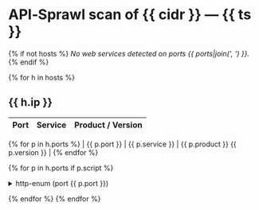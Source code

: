 # API‑Sprawl scan of {{ cidr }} — {{ ts }}

{% if not hosts %}
_No web services detected on ports {{ ports|join(', ') }}._
{% endif %}

{% for h in hosts %}
## {{ h.ip }}

| Port | Service | Product / Version |
|------|---------|-------------------|
{% for p in h.ports %}
| {{ p.port }} | {{ p.service }} | {{ p.product }} {{ p.version }} |
{% endfor %}

{% for p in h.ports if p.script %}
<details><summary>http-enum (port {{ p.port }})</summary>

{{ p.script }}

</details>

{% endfor %}
{% endfor %}